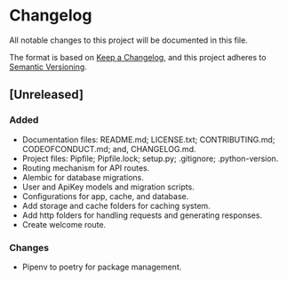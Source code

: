 # Changelog
All notable changes to this project will be documented in this file.

The format is based on [Keep a Changelog](https://keepachangelog.com/en/1.0.0/),
and this project adheres to [Semantic Versioning](https://semver.org/spec/v2.0.0.html).

## [Unreleased]
### Added
- Documentation files: README.md; LICENSE.txt; CONTRIBUTING.md; CODEOFCONDUCT.md; and, CHANGELOG.md.
- Project files: Pipfile; Pipfile.lock; setup.py; .gitignore; .python-version.
- Routing mechanism for API routes.
- Alembic for database migrations.
- User and ApiKey models and migration scripts.
- Configurations for app, cache, and database.
- Add storage and cache folders for caching system.
- Add http folders for handling requests and generating responses.
- Create welcome route.

### Changes
- Pipenv to poetry for package management.
